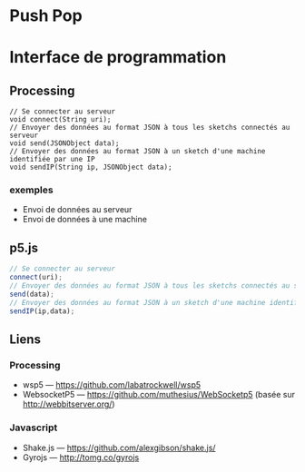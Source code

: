 # Push Pop

# Interface de programmation
## Processing
```processing
// Se connecter au serveur
void connect(String uri);
// Envoyer des données au format JSON à tous les sketchs connectés au serveur
void send(JSONObject data);
// Envoyer des données au format JSON à un sketch d'une machine identifiée par une IP
void sendIP(String ip, JSONObject data);
```
### exemples
* Envoi de données au serveur
* Envoi de données à une machine

## p5.js
```p5.js
// Se connecter au serveur
connect(uri);
// Envoyer des données au format JSON à tous les sketchs connectés au serveur
send(data);
// Envoyer des données au format JSON à un sketch d'une machine identifiée par une IP
sendIP(ip,data);
```


## Liens
### Processing
* wsp5 — https://github.com/labatrockwell/wsp5
* WebsocketP5 — https://github.com/muthesius/WebSocketp5 (basée sur http://webbitserver.org/)

### Javascript
* Shake.js — https://github.com/alexgibson/shake.js/
* Gyrojs — http://tomg.co/gyrojs

